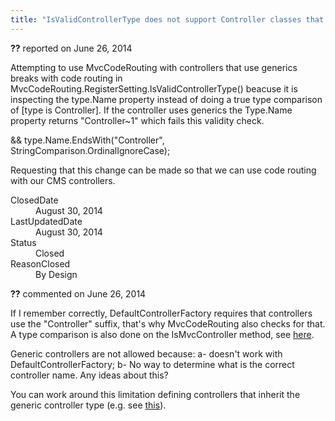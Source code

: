 ```yaml
---
title: "IsValidControllerType does not support Controller classes that use generics (CMS MVC controller) #1158"
---
```

<div class="issue-report"><div class="issue-header"><b>??</b> reported on <time datetime="2014-06-26T12:42:58.083-07:00" title="2014-06-26T12:42:58.083-07:00">June 26, 2014</time></div><div class="issue-message" markdown="1">

Attempting to use MvcCodeRouting with controllers that use generics breaks with code routing in MvcCodeRouting.RegisterSetting.IsValidControllerType() beacuse it is inspecting the type.Name property instead of doing a true type comparison of [type is Controller]. If the controller uses generics the Type.Name property returns "Controller~1" which fails this validity check.

&& type.Name.EndsWith("Controller", StringComparison.OrdinalIgnoreCase);

Requesting that this change can be made so that we can use code routing with our CMS controllers.

</div><div class="issue-footer"><dl><dt>ClosedDate</dt><dd><time datetime="2014-08-30T22:12:50.543-07:00" title="2014-08-30T22:12:50.543-07:00">August 30, 2014</time></dd><dt>LastUpdatedDate</dt><dd><time datetime="2014-08-30T22:12:50.543-07:00" title="2014-08-30T22:12:50.543-07:00">August 30, 2014</time></dd><dt>Status</dt><dd>Closed</dd><dt>ReasonClosed</dt><dd>By Design</dd></dl></div></div><div id="comment-150816" class="issue-comment"><div class="issue-header"><b>??</b> commented on <time datetime="2014-06-26T14:12:10.98-07:00" title="2014-06-26T14:12:10.98-07:00">June 26, 2014</time></div><div class="issue-message" markdown="1">

If I remember correctly, DefaultControllerFactory requires that controllers use the "Controller" suffix, that's why MvcCodeRouting also checks for that. A type comparison is also done on the IsMvcController method, see [here](https://mvccoderouting.codeplex.com/SourceControl/latest#src/MvcCodeRouting/Web.Mvc/Controllers/MvcControllerInfo.cs).

Generic controllers are not allowed because: a- doesn't work with DefaultControllerFactory; b- No way to determine what is the correct controller name. Any ideas about this?

You can work around this limitation defining controllers that inherit the generic controller type (e.g. see [this](https://mvccoderouting.codeplex.com/SourceControl/latest#samples/WebHost/Controllers/Admin/RoleController.cs)).

</div></div>